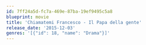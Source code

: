 ```yaml
---
id: 7ff24a5d-fc7a-469e-87ba-19ef9495c5a8
blueprint: movie
title: 'Chiamatemi Francesco - Il Papa della gente'
release_date: '2015-12-03'
genres: '[{"id": 18, "name": "Drama"}]'
---
```

